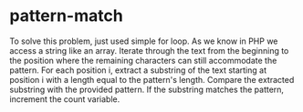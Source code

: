 # pattern-match
To solve this problem, just used simple for loop. As we know in PHP we access a string like an array. Iterate through the text from the beginning to the position where the remaining characters can still accommodate the pattern. For each position i, extract a substring of the text starting at position i with a length equal to the pattern's length. Compare the extracted substring with the provided pattern. If the substring matches the pattern, increment the count variable.
